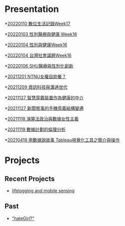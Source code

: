 # Presentation
*[20220110 數位生活記錄Week17](https://docs.google.com/presentation/d/e/2PACX-1vR4B98x4tZDxqrvxhXs4XJx9mQkWtLHAugZRElYlp20juJVMq7dctSfMbVQMY42ViUCMwx4zLjfZuuZ/pub?start=false&loop=false&delayms=3000)

*[20220103 性別醫療與健康 Week16]()

*[20220104 性別與健康Week16]()

*[20220104 台灣社會議題Week16]()

*[20220106 SHU醫療與性別化創新]()

*[20211201 NTNU女權自助餐？]()

*[20211209 資訊科技與溝通世代]()

*[20211127 智慧穿戴裝置作為健康的中介]()

*[20211127 新聞敘事的手機意義結構變遷]()

*[20211118 演算法政治與數據女性主義]()

*[20211119 數據計劃的倫理分析]()

*[20210419 用數據說故事 Tableau視覺化工具之簡介與操作]()


# Projects

## Recent Projects
* [lifelogging and mobile sensing]()

## Past
* ["hateGirl?"]()

